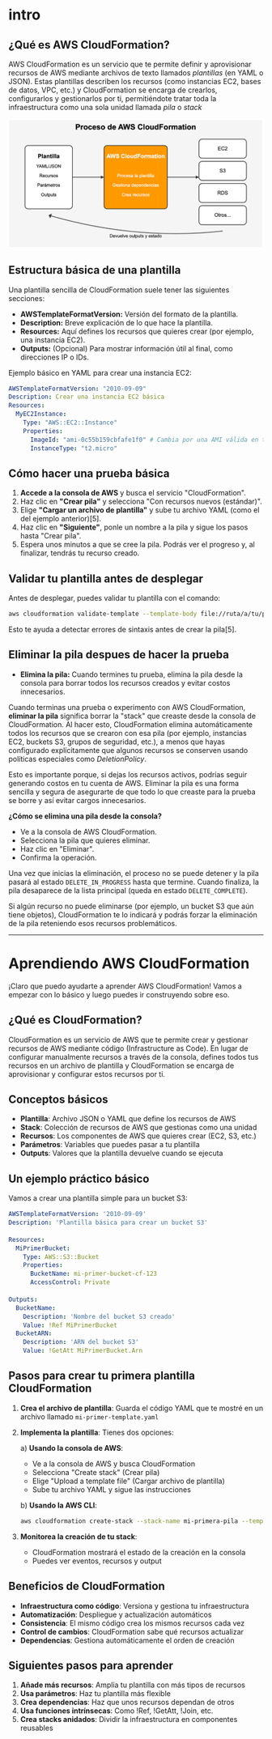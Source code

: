 # intro

## ¿Qué es AWS CloudFormation?

AWS CloudFormation es un servicio que te permite definir y aprovisionar recursos de AWS mediante archivos de texto llamados *plantillas* (en YAML o JSON). Estas plantillas describen los recursos (como instancias EC2, bases de datos, VPC, etc.) y CloudFormation se encarga de crearlos, configurarlos y gestionarlos por ti, permitiéndote tratar toda la infraestructura como una sola unidad llamada *pila* o *stack*

![cloudformation_01.png](_img/cloudformation_01.png)

## Estructura básica de una plantilla

Una plantilla sencilla de CloudFormation suele tener las siguientes secciones:

- **AWSTemplateFormatVersion:** Versión del formato de la plantilla.
- **Description:** Breve explicación de lo que hace la plantilla.
- **Resources:** Aquí defines los recursos que quieres crear (por ejemplo, una instancia EC2).
- **Outputs:** (Opcional) Para mostrar información útil al final, como direcciones IP o IDs.

Ejemplo básico en YAML para crear una instancia EC2:

```yaml
AWSTemplateFormatVersion: "2010-09-09"
Description: Crear una instancia EC2 básica
Resources:
  MyEC2Instance:
    Type: "AWS::EC2::Instance"
    Properties:
      ImageId: "ami-0c55b159cbfafe1f0" # Cambia por una AMI válida en tu región
      InstanceType: "t2.micro"
```

## Cómo hacer una prueba básica

1. **Accede a la consola de AWS** y busca el servicio "CloudFormation".
2. Haz clic en **"Crear pila"** y selecciona "Con recursos nuevos (estándar)".
3. Elige **"Cargar un archivo de plantilla"** y sube tu archivo YAML (como el del ejemplo anterior)[5].
4. Haz clic en **"Siguiente"**, ponle un nombre a la pila y sigue los pasos hasta "Crear pila".
5. Espera unos minutos a que se cree la pila. Podrás ver el progreso y, al finalizar, tendrás tu recurso creado.

## Validar tu plantilla antes de desplegar

Antes de desplegar, puedes validar tu plantilla con el comando:

```bash
aws cloudformation validate-template --template-body file://ruta/a/tu/plantilla.yaml
```
Esto te ayuda a detectar errores de sintaxis antes de crear la pila[5].

## Eliminar la pila despues de hacer la prueba

- **Elimina la pila:** Cuando termines tu prueba, elimina la pila desde la consola para borrar todos los recursos creados y evitar costos innecesarios.


Cuando terminas una prueba o experimento con AWS CloudFormation, **eliminar la pila** significa borrar la "stack" que creaste desde la consola de CloudFormation. Al hacer esto, CloudFormation elimina automáticamente todos los recursos que se crearon con esa pila (por ejemplo, instancias EC2, buckets S3, grupos de seguridad, etc.), a menos que hayas configurado explícitamente que algunos recursos se conserven usando políticas especiales como *DeletionPolicy*.

Esto es importante porque, si dejas los recursos activos, podrías seguir generando costos en tu cuenta de AWS. Eliminar la pila es una forma sencilla y segura de asegurarte de que todo lo que creaste para la prueba se borre y así evitar cargos innecesarios.

**¿Cómo se elimina una pila desde la consola?**
- Ve a la consola de AWS CloudFormation.
- Selecciona la pila que quieres eliminar.
- Haz clic en "Eliminar".
- Confirma la operación.

Una vez que inicias la eliminación, el proceso no se puede detener y la pila pasará al estado `DELETE_IN_PROGRESS` hasta que termine. Cuando finaliza, la pila desaparece de la lista principal (queda en estado `DELETE_COMPLETE`).

Si algún recurso no puede eliminarse (por ejemplo, un bucket S3 que aún tiene objetos), CloudFormation te lo indicará y podrás forzar la eliminación de la pila reteniendo esos recursos problemáticos.


-----


# Aprendiendo AWS CloudFormation

¡Claro que puedo ayudarte a aprender AWS CloudFormation! Vamos a empezar con lo básico y luego puedes ir construyendo sobre eso.

## ¿Qué es CloudFormation?

CloudFormation es un servicio de AWS que te permite crear y gestionar recursos de AWS mediante código (Infrastructure as Code). En lugar de configurar manualmente recursos a través de la consola, defines todos tus recursos en un archivo de plantilla y CloudFormation se encarga de aprovisionar y configurar estos recursos por ti.

## Conceptos básicos

- **Plantilla**: Archivo JSON o YAML que define los recursos de AWS
- **Stack**: Colección de recursos de AWS que gestionas como una unidad
- **Recursos**: Los componentes de AWS que quieres crear (EC2, S3, etc.)
- **Parámetros**: Variables que puedes pasar a tu plantilla
- **Outputs**: Valores que la plantilla devuelve cuando se ejecuta

## Un ejemplo práctico básico

Vamos a crear una plantilla simple para un bucket S3:

```yaml
AWSTemplateFormatVersion: '2010-09-09'
Description: 'Plantilla básica para crear un bucket S3'

Resources:
  MiPrimerBucket:
    Type: AWS::S3::Bucket
    Properties:
      BucketName: mi-primer-bucket-cf-123
      AccessControl: Private
      
Outputs:
  BucketName:
    Description: 'Nombre del bucket S3 creado'
    Value: !Ref MiPrimerBucket
  BucketARN:
    Description: 'ARN del bucket S3'
    Value: !GetAtt MiPrimerBucket.Arn

```


## Pasos para crear tu primera plantilla CloudFormation

1. **Crea el archivo de plantilla**: Guarda el código YAML que te mostré en un archivo llamado `mi-primer-template.yaml`

2. **Implementa la plantilla**: Tienes dos opciones:

   a) **Usando la consola de AWS**:
    - Ve a la consola de AWS y busca CloudFormation
    - Selecciona "Create stack" (Crear pila)
    - Elige "Upload a template file" (Cargar archivo de plantilla)
    - Sube tu archivo YAML y sigue las instrucciones

   b) **Usando la AWS CLI**:
   ```bash
   aws cloudformation create-stack --stack-name mi-primera-pila --template-body file://mi-primer-template.yaml
   ```

3. **Monitorea la creación de tu stack**:
    - CloudFormation mostrará el estado de la creación en la consola
    - Puedes ver eventos, recursos y output

## Beneficios de CloudFormation

- **Infraestructura como código**: Versiona y gestiona tu infraestructura
- **Automatización**: Despliegue y actualización automáticos
- **Consistencia**: El mismo código crea los mismos recursos cada vez
- **Control de cambios**: CloudFormation sabe qué recursos actualizar
- **Dependencias**: Gestiona automáticamente el orden de creación

## Siguientes pasos para aprender

1. **Añade más recursos**: Amplía tu plantilla con más tipos de recursos
2. **Usa parámetros**: Haz tu plantilla más flexible
3. **Crea dependencias**: Haz que unos recursos dependan de otros
4. **Usa funciones intrínsecas**: Como !Ref, !GetAtt, !Join, etc.
5. **Crea stacks anidados**: Dividir la infraestructura en componentes reusables


